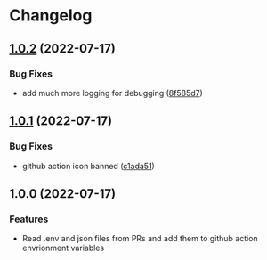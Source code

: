 # Changelog

## [1.0.2](https://github.com/EchelonFour/pr-parser/compare/v1.0.1...v1.0.2) (2022-07-17)


### Bug Fixes

* add much more logging for debugging ([8f585d7](https://github.com/EchelonFour/pr-parser/commit/8f585d7c5a5118f2afcd70ea742f60de842c5181))

## [1.0.1](https://github.com/EchelonFour/pr-parser/compare/v1.0.0...v1.0.1) (2022-07-17)


### Bug Fixes

* github action icon banned ([c1ada51](https://github.com/EchelonFour/pr-parser/commit/c1ada5130710648c8efd25c60d6dcd0d674f7d41))

## 1.0.0 (2022-07-17)


### Features

* Read .env and json files from PRs and add them to github action envrionment variables

